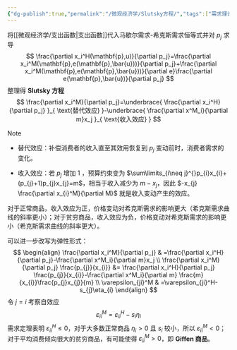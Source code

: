 ```yaml
---
{"dg-publish":true,"permalink":"/微观经济学/Slutsky方程/","tags":["需求理论"]}
---
```


将[[微观经济学/支出函数\|支出函数]]代入马歇尔需求-希克斯需求恒等式并对 $p_{j}$ 求导
$$
\frac{\partial x_i^H(\mathbf{p},u)}{\partial p_j}=\frac{\partial x_i^M(\mathbf{p},e(\mathbf{p},\bar{u}))}{\partial p_j}+\frac{\partial x_i^M(\mathbf{p},e(\mathbf{p},\bar{u}))}{\partial e}\frac{\partial e(\mathbf{p},\bar{u})}{\partial p_j}
$$
整理得 **Slutsky 方程**
$$
\frac{\partial x_i^M}{\partial p_j}=\underbrace{ \frac{\partial x_i^H}{\partial p_j} }_{ \text{替代效应} }-\underbrace{ \frac{\partial x^M_i}{\partial m}x_j }_{ \text{收入效应} }
$$
> [!NOTE]
> - 替代效应：补偿消费者的收入直至其效用恢复到 $p_{j}$ 变动前时，消费者需求的变化。
> 
> - 收入效应：若 $p_{j}$ 增加 $1$ ，预算约束变为 $\sum\limits_{i\neq j}^{}p_{i}x_{i}+(p_{j}+1)p_{j}x_{j}=m$，相当于收入减少为 $m-x_{j}$，因此 $-x_{j} \frac{\partial x_{i}^M}{\partial M}$ 就是收入变动产生的效应。
> 
> 对于正常商品，收入效应为正，价格变动对希克斯需求的影响更大（希克斯需求曲线的斜率更小）；对于贫穷商品，收入效应为负，价格变动对希克斯需求的影响更小（希克斯需求曲线的斜率更大）。

可以进一步改写为弹性形式：
$$
\begin{align}
\frac{\partial x_i^M}{\partial p_j} & =\frac{\partial x_i^H}{\partial p_j}-\frac{\partial x^M_i}{\partial m}x_j \\
\frac{\partial x_i^M}{\partial p_j} \frac{p_{j}}{x_{i}} &= \frac{\partial x_i^H}{\partial p_j} \frac{p_{j}}{x_{i}}-\frac{\partial x^M_i}{\partial m} \frac{m}{x_{i}}\frac{p_{j}x_{j}}{m} \\
\varepsilon_{ji}^M & =\varepsilon_{ji}^H-s_{j}\eta_{i}
\end{align}
$$
令 $j=i$ 考察自效应
$$
\varepsilon_{ii}^M =\varepsilon_{ii}^H-s_{i}\eta_{i}
$$
需求定理表明 $\varepsilon_{ii}^H \le 0$，对于大多数正常商品 $\eta_i>0$ 且 $s_i$ 较小，所以 $\varepsilon_{ii}^M<0$；对于平均消费倾向很大的贫穷商品，有可能使得 $\varepsilon_{ii}^M>0$，即 **Giffen 商品**。